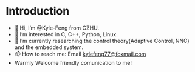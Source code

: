 # Introduction
- 👋 Hi, I’m @Kyle-Feng from GZHU.
- 👀 I’m interested in C, C++, Python, Linux.
- 🌱 I’m currently researching the control theory(Adaptive Control, NNC) and the embedded system.
- 📫 How to reach me: Email kylefeng77@foxmail.com
- Warmly Welcome friendly comunication to me!

<!---
Kyle-Feng/Kyle-Feng is a ✨ special ✨ repository because its `README.md` (this file) appears on your GitHub profile.
You can click the Preview link to take a look at your changes.
--->
